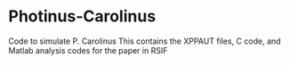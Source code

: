 # Photinus-Carolinus
Code to simulate P. Carolinus
This contains the XPPAUT files, C code, and Matlab analysis codes for the paper in RSIF
